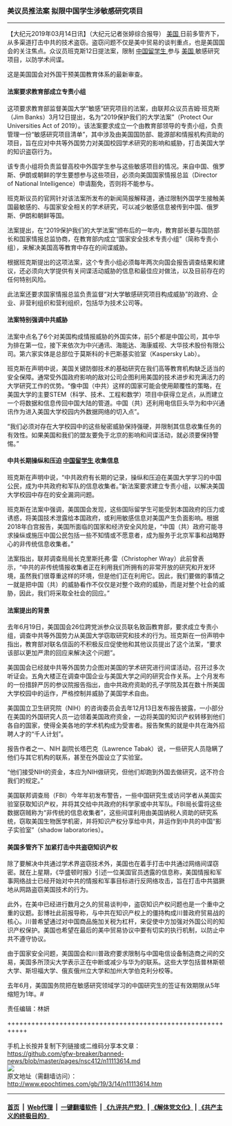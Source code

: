 ### 美议员推法案 拟限中国学生涉敏感研究项目
------------------------

<p>
 【大纪元2019年03月14日讯】（大纪元记者张婷综合报导）
 <a href="http://www.epochtimes.com/gb/tag/%E7%BE%8E%E5%9B%BD.html">
  美国
 </a>
 日前多管齐下，从多渠道打击中共的技术盗窃。盗窃问题不仅是美中贸易的谈判重点，也是美国国会的关注焦点。众议员班克斯12日提法案，限制
 <a href="http://www.epochtimes.com/gb/tag/%E4%B8%AD%E5%9B%BD%E7%95%99%E5%AD%A6%E7%94%9F.html">
  中国留学生
 </a>
 参与
 <a href="http://www.epochtimes.com/gb/tag/%E7%BE%8E%E5%9B%BD.html">
  美国
 </a>
 敏感研究项目，以防学术间谍。
</p>
<p>
 这是美国国会对外国干预美国教育体系的最新审查。
</p>
<h4>
 法案要求教育部成立专责小组
</h4>
<p>
 这项要求教育部监督美国大学“敏感”研究项目的法案，由联邦众议员吉姆·班克斯（Jim Banks）3月12日提出，名为“2019保护我们的大学法案”（Protect Our Universities Act of 2019）。该法案要求成立一个由教育部领导的专责小组，负责管理一份“敏感研究项目清单”，其中涉及由美国国防部、能源部和情报机构资助的项目，旨在应对中共等外国势力对美国校园学术研究的影响和威胁，打击美国大学的知识盗窃行为。
</p>
<p>
 该专责小组将负责监督高校中外国学生参与这些敏感项目的情况。来自中国、俄罗斯、伊朗或朝鲜的学生要想参与这些项目，必须向美国国家情报总监（Director of National Intelligence）申请豁免，否则将不能参与。
</p>
<p>
 班克斯议员的官网针对该法案所发布的新闻简报解释道，通过限制外国学生接触美国最敏感的、与国家安全相关的学术研究，可以减少敏感信息被传到中国、俄罗斯、伊朗和朝鲜等国。
</p>
<p>
 法案提出，在“2019保护我们的大学法案”颁布后的一年内，教育部长要与国防部长和国家情报总监协商，在教育部内成立“国家安全技术专责小组”（简称专责小组），来解决美国高等教育中存在的间谍威胁。
</p>
<p>
 根据班克斯提出的这项法案，这个专责小组必须每年两次向国会报告调查结果和建议，还必须向大学提供有关间谍活动威胁的信息和最佳应对做法，以及目前存在的任何特别风险。
</p>
<p>
 此法案还要求国家情报总监负责监督“对大学敏感研究项目构成威胁”的政府、企业、非营利组织和营利组织，包括华为技术公司等。
</p>
<h4>
 法案特别强调中共威胁
</h4>
<p>
 法案中点名了6个对美国构成情报威胁的外国实体，前5个都是中国公司，其中华为排在第一位，接下来依次为中兴通讯、海能达、海康威视、大华技术股份有限公司。第六家实体是总部位于莫斯科的卡巴斯基实验室（Kaspersky Lab）。
</p>
<p>
 班克斯在声明中说，美国关键防御技术的基础研究在我们高等教育机构缺乏适当的安全保障。通常受外国政府影响的敌对公司企图利用美国的技术进步和充满活力的大学研究工作的优势。“像中国（中共）这样的国家可能会使用颠覆性的策略，在美国大学的主要STEM（科学、技术、工程和数学）项目中获得立足点，从而建立一个将数据和信息传回中国大陆的管道。中国（共）还利用电信巨头华为和中兴通讯作为进入美国大学校园内外数据网络的切入点”。
</p>
<p>
 “我们必须对存在大学校园中的这些秘密威胁保持强硬，并限制其信息收集任务的有效性。如果美国和我们的盟友要免于北京的影响和间谍活动，就必须要保持警惕。”
</p>
<h4>
 中共长期操纵和压迫
 <a href="http://www.epochtimes.com/gb/tag/%E4%B8%AD%E5%9B%BD%E7%95%99%E5%AD%A6%E7%94%9F.html">
  中国留学生
 </a>
 收集信息
</h4>
<p>
 班克斯在声明中说，“中共政府有长期的记录，操纵和压迫在美国大学学习的中国公民，成为中共政府和军队的信息收集者。”新法案要求建立专责小组，以解决美国大学校园中存在的安全漏洞问题。
</p>
<p>
 班克斯在法案中强调，美国国会发现，这些国际留学生可能受到本国政府的压力或诱惑，将美国技术泄露给本国政府，或利用敏感信息对美国产生负面影响。根据2018年白宫报告，美国所面临的国家和经济安全风险是，“中国（共）政府可能寻求操纵或施压中国公民包括一些不知情或不愿意者，成为服务于北京军事和战略野心的非传统信息收集者。”
</p>
<p>
 法案指出，联邦调查局局长克里斯托弗·雷（Christopher Wray）此前曾表示，“中共的非传统情报收集者正在利用我们所拥有的非常开放的研究和开发环境，虽然我们很尊重这样的环境，但是他们正在利用它。因此，我们要做的事情之一就是把中国（共）的威胁看作不仅仅是对整个政府的威胁，而是对整个社会的威胁，因此，我们将采取全社会的回应。”
</p>
<h4>
 法案提出的背景
</h4>
<p>
 去年6月19日，美国国会26位跨党派参众议员联名致函教育部，要求成立专责小组，调查中共等外国势力从美国大学窃取研究和技术的行为。班克斯在一份声明中指出，教育部对联名信函的不积极反应促使他和其他议员提出了这个法案，“要求该部以更加严肃的回应来解决这个问题”。
</p>
<p>
 美国国会已经就中共等外国势力企图对美国的学术研究进行间谍活动，召开过多次听证会。五角大楼正在调查中国企业与美国大学之间的研究合作关系。上个月发布的一份措辞严厉的参议院报告指出，由中共政府资助的孔子学院及其在数十所美国大学校园中的运作，严格控制并威胁了美国学术自由。
</p>
<p>
 美国国立卫生研究院（NIH）的咨询委员会去年12月13日发布报告披露，一小部分在美国的外国研究人员一边领着美国政府资金，一边将美国的知识产权转移到他们各自的国家，使得全美各地的学术机构成为受害者。报告聚焦的就是中共在海外招聘人才的“千人计划”。
</p>
<p>
 报告作者之一、NIH 副院长塔巴克（Lawrence Tabak）说，一些研究人员隐瞒了他们与其它机构的联系，甚至在外国设立了实验室。
</p>
<p>
 “他们接受NIH的资金，本应为NIH做研究，但他们却跑到外国去做研究，这不符合我们的规定。”
</p>
<p>
 美国联邦调查局（FBI）今年年初发布警告，一些中国研究生或访问学者从美国实验室获取知识产权，并将其交给中共政府的科学家或中共军队。FBI局长雷将这些数据窃贼称为“非传统的信息收集者”，这些间谍利用由美国纳税人资助的研究系统，窃取美国生物医学机密，并将知识产权分享给中共，并运作到中共的中国“影子实验室”（shadow laboratories）。
</p>
<h4>
 美国多管齐下 加紧打击中共盗窃知识产权
</h4>
<p>
 除了要解决中共通过学术界盗窃技术外，美国也在着手打击中共通过网络间谍窃密。就在上星期，《华盛顿时报》引述一位美国官员透露的信息称，美国情报和军事网络战士已经开始对中共的情报和军事目标进行反网络攻击，旨在打击中共猖獗地从网路盗窃美国技术的行为。
</p>
<p>
 此外，在美中已经进行数月之久的贸易谈判中，盗窃知识产权问题也是一个重中之重的议题。彭博社此前报导称，与中共在知识产权上的僵持构成川普政府贸易战的核心。川普希望通过对中国商品施加关税为杠杆，来促使中方加强对外国公司的知识产权保护。美国也希望在最后的美中贸易协议中要有切实的执行机制，以防止中共不遵守协议。
</p>
<p>
 由于国家安全问题，美国国会和川普政府要求限制与中国电信设备制造商之间的交易，美国多所顶尖大学表示正在中断或减少与华为的联系。这些大学包括普林斯顿大学、斯坦福大学、俄亥俄州立大学和加州大学伯克利分校等。
</p>
<p>
 去年6月，美国国务院把在敏感研究领域学习的中国研究生的签证有效期限从5年缩短为1年。#
</p>
<p>
 <span style="line-height: 1.5;">
  责任编辑：林妍
 </span>
</p>

+++++++++++++++++++++++++++++++++++++++++++++++++++++++++++<br/><br/>
手机上长按并复制下列链接或二维码分享本文章：<br/>
https://github.com/gfw-breaker/banned-news/blob/master/pages/nsc412/n11113614.md <br/>
<a href='https://github.com/gfw-breaker/banned-news/blob/master/pages/nsc412/n11113614.md'><img src='https://github.com/gfw-breaker/banned-news/blob/master/pages/nsc412/n11113614.md.png'/></a> <br/>
原文地址（需翻墙访问）：http://www.epochtimes.com/gb/19/3/14/n11113614.htm


------------------------
#### [首页](https://github.com/gfw-breaker/banned-news/blob/master/README.md) &nbsp;|&nbsp; [Web代理](https://github.com/labour-camp/helloworld) &nbsp;|&nbsp; [一键翻墙软件](https://github.com/gfw-breaker/nogfw/blob/master/README.md) &nbsp;| [《九评共产党》](https://github.com/gfw-breaker/9ping.md/blob/master/README.md#九评之一评共产党是什么) | [《解体党文化》](https://github.com/gfw-breaker/jtdwh.md/blob/master/README.md) | [《共产主义的终极目的》](https://github.com/gfw-breaker/gczydzjmd.md/blob/master/README.md)

